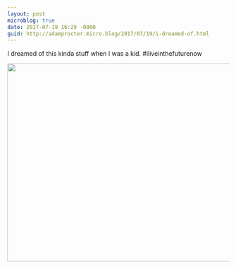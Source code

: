 ```yaml
---
layout: post
microblog: true
date: 2017-07-19 16:29 -0000
guid: http://adamprocter.micro.blog/2017/07/19/i-dreamed-of.html
---
```

I dreamed of this kinda stuff when I was a kid. #iliveinthefuturenow

<img src="http://adamprocter.micro.blog/uploads/2017/b879bef2ba.jpg" width="600" height="449" />
